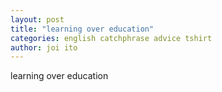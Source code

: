 ```yaml
---
layout: post
title: "learning over education"
categories: english catchphrase advice tshirt
author: joi ito
---
```

learning over education

